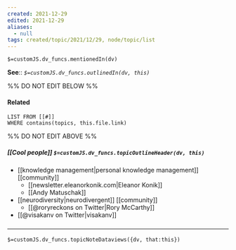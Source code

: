 ```yaml
---
created: 2021-12-29 
edited: 2021-12-29
aliases:
  - null
tags: created/topic/2021/12/29, node/topic/list
---
```

`$=customJS.dv_funcs.mentionedIn(dv)`

**See**:: 
*`$=customJS.dv_funcs.outlinedIn(dv, this)`*

%% DO NOT EDIT BELOW %%
#### Related 
```dataview
LIST FROM [[#]]
WHERE contains(topics, this.file.link)
```
%% DO NOT EDIT ABOVE %%
##### [[Cool people]] `$=customJS.dv_funcs.topicOutlineHeader(dv, this)`

- [[knowledge management|personal knowledge management]] [[community]]
	- [[newsletter.eleanorkonik.com|Eleanor Konik]]
	- [[Andy Matuschak]]
- [[neurodiversity|neurodivergent]] [[community]]
	- [[@roryreckons on Twitter|Rory McCarthy]]
- [[@visakanv on Twitter|visakanv]]

### <hr class="dataviews"/>

`$=customJS.dv_funcs.topicNoteDataviews({dv, that:this})`
